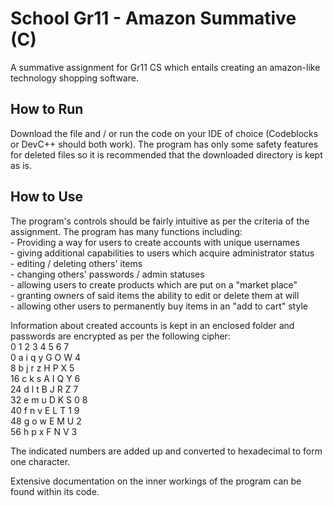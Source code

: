 # School Gr11 - Amazon Summative (C)

A summative assignment for Gr11 CS which entails creating an amazon-like technology shopping software.

## How to Run

Download the file and / or run the code on your IDE of choice (Codeblocks or DevC++ should both work). The program has only some safety features for deleted files so it is recommended that the downloaded directory is kept as is.

## How to Use

The program's controls should be fairly intuitive as per the criteria of the assignment. The program has many functions including:  
    - Providing a way for users to create accounts with unique usernames  
    - giving additional capabilities to users which acquire administrator status  
        - editing / deleting others' items  
        - changing others' passwords / admin statuses  
    - allowing users to create products which are put on a "market place"  
    - granting owners of said items the ability to edit or delete them at will  
    - allowing other users to permanently buy items in an "add to cart" style  

Information about created accounts is kept in an enclosed folder and passwords are encrypted as per the following cipher:  
           0 1 2 3 4 5 6 7  
        0  a i q y G O W 4  
        8  b j r z H P X 5  
        16 c k s A I Q Y 6  
        24 d l t B J R Z 7  
        32 e m u D K S 0 8  
        40 f n v E L T 1 9  
        48 g o w E M U 2  
        56 h p x F N V 3  
  
The indicated numbers are added up and converted to hexadecimal to form one character.
  
Extensive documentation on the inner workings of the program can be found within its code.

